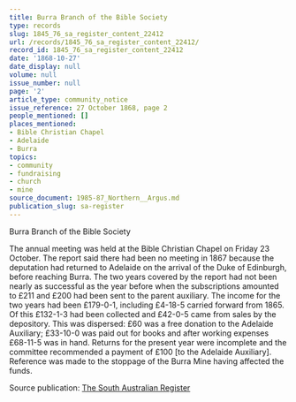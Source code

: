 ```yaml
---
title: Burra Branch of the Bible Society
type: records
slug: 1845_76_sa_register_content_22412
url: /records/1845_76_sa_register_content_22412/
record_id: 1845_76_sa_register_content_22412
date: '1868-10-27'
date_display: null
volume: null
issue_number: null
page: '2'
article_type: community_notice
issue_reference: 27 October 1868, page 2
people_mentioned: []
places_mentioned:
- Bible Christian Chapel
- Adelaide
- Burra
topics:
- community
- fundraising
- church
- mine
source_document: 1985-87_Northern__Argus.md
publication_slug: sa-register
---
```


Burra Branch of the Bible Society

The annual meeting was held at the Bible Christian Chapel on Friday 23 October.  The report said there had been no meeting in 1867 because the deputation had returned to Adelaide on the arrival of the Duke of Edinburgh, before reaching Burra.  The two years covered by the report had not been nearly as successful as the year before when the subscriptions amounted to £211 and £200 had been sent to the parent auxiliary.  The income for the two years had been £179-0-1, including £4-18-5 carried forward from 1865.  Of this £132-1-3 had been collected and £42-0-5 came from sales by the depository.  This was dispersed: £60 was a free donation to the Adelaide Auxiliary; £33-10-0 was paid out for books and after working expenses £68-11-5 was in hand.  Returns for the present year were incomplete and the committee recommended a payment of £100 [to the Adelaide Auxiliary].  Reference was made to the stoppage of the Burra Mine having affected the funds.

Source publication: [The South Australian Register](/publications/sa-register/)
